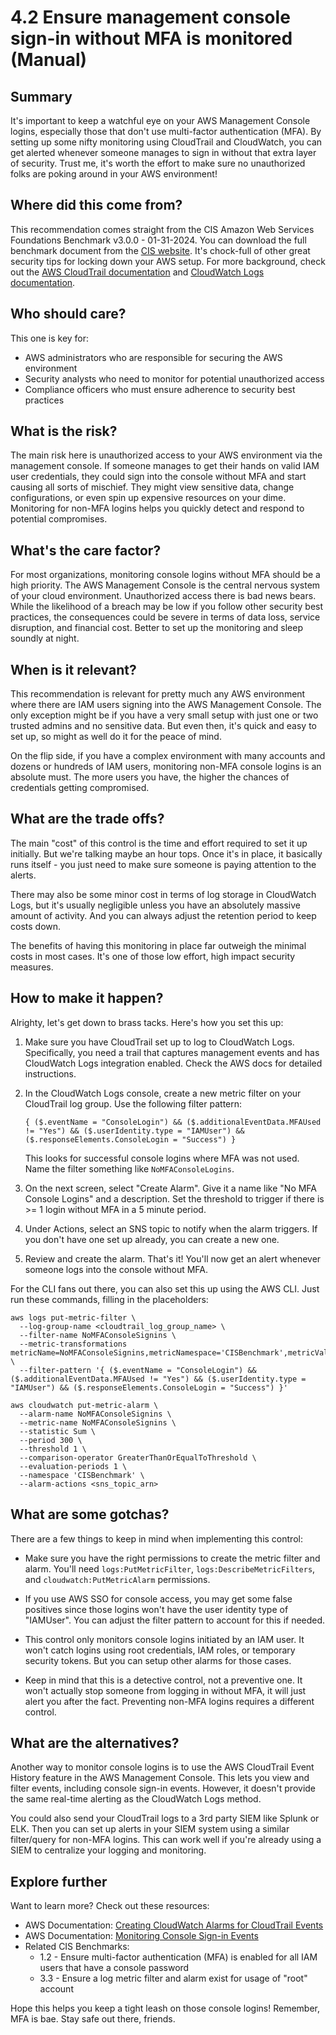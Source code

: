 # 4.2 Ensure management console sign-in without MFA is monitored (Manual)

## Summary
It's important to keep a watchful eye on your AWS Management Console logins, especially those that don't use multi-factor authentication (MFA). By setting up some nifty monitoring using CloudTrail and CloudWatch, you can get alerted whenever someone manages to sign in without that extra layer of security. Trust me, it's worth the effort to make sure no unauthorized folks are poking around in your AWS environment!

## Where did this come from?
This recommendation comes straight from the CIS Amazon Web Services Foundations Benchmark v3.0.0 - 01-31-2024. You can download the full benchmark document from the [CIS website](https://downloads.cisecurity.org/#/). It's chock-full of other great security tips for locking down your AWS setup. For more background, check out the [AWS CloudTrail documentation](https://docs.aws.amazon.com/awscloudtrail/latest/userguide/cloudtrail-user-guide.html) and [CloudWatch Logs documentation](https://docs.aws.amazon.com/AmazonCloudWatch/latest/logs/WhatIsCloudWatchLogs.html).

## Who should care?
This one is key for:
- AWS administrators who are responsible for securing the AWS environment 
- Security analysts who need to monitor for potential unauthorized access
- Compliance officers who must ensure adherence to security best practices

## What is the risk?
The main risk here is unauthorized access to your AWS environment via the management console. If someone manages to get their hands on valid IAM user credentials, they could sign into the console without MFA and start causing all sorts of mischief. They might view sensitive data, change configurations, or even spin up expensive resources on your dime. Monitoring for non-MFA logins helps you quickly detect and respond to potential compromises.

## What's the care factor?
For most organizations, monitoring console logins without MFA should be a high priority. The AWS Management Console is the central nervous system of your cloud environment. Unauthorized access there is bad news bears. While the likelihood of a breach may be low if you follow other security best practices, the consequences could be severe in terms of data loss, service disruption, and financial cost. Better to set up the monitoring and sleep soundly at night.

## When is it relevant?
This recommendation is relevant for pretty much any AWS environment where there are IAM users signing into the AWS Management Console. The only exception might be if you have a very small setup with just one or two trusted admins and no sensitive data. But even then, it's quick and easy to set up, so might as well do it for the peace of mind.

On the flip side, if you have a complex environment with many accounts and dozens or hundreds of IAM users, monitoring non-MFA console logins is an absolute must. The more users you have, the higher the chances of credentials getting compromised.

## What are the trade offs?
The main "cost" of this control is the time and effort required to set it up initially. But we're talking maybe an hour tops. Once it's in place, it basically runs itself - you just need to make sure someone is paying attention to the alerts. 

There may also be some minor cost in terms of log storage in CloudWatch Logs, but it's usually negligible unless you have an absolutely massive amount of activity. And you can always adjust the retention period to keep costs down.

The benefits of having this monitoring in place far outweigh the minimal costs in most cases. It's one of those low effort, high impact security measures.

## How to make it happen?
Alrighty, let's get down to brass tacks. Here's how you set this up:

1. Make sure you have CloudTrail set up to log to CloudWatch Logs. Specifically, you need a trail that captures management events and has CloudWatch Logs integration enabled. Check the AWS docs for detailed instructions.

2. In the CloudWatch Logs console, create a new metric filter on your CloudTrail log group. Use the following filter pattern:
   ```
   { ($.eventName = "ConsoleLogin") && ($.additionalEventData.MFAUsed != "Yes") && ($.userIdentity.type = "IAMUser") && ($.responseElements.ConsoleLogin = "Success") }
   ```
   This looks for successful console logins where MFA was not used. Name the filter something like `NoMFAConsoleLogins`.

3. On the next screen, select "Create Alarm". Give it a name like "No MFA Console Logins" and a description. Set the threshold to trigger if there is >= 1 login without MFA in a 5 minute period. 

4. Under Actions, select an SNS topic to notify when the alarm triggers. If you don't have one set up already, you can create a new one.

5. Review and create the alarm. That's it! You'll now get an alert whenever someone logs into the console without MFA.

For the CLI fans out there, you can also set this up using the AWS CLI. Just run these commands, filling in the placeholders:

```
aws logs put-metric-filter \
  --log-group-name <cloudtrail_log_group_name> \
  --filter-name NoMFAConsoleSignins \  
  --metric-transformations metricName=NoMFAConsoleSignins,metricNamespace='CISBenchmark',metricValue=1 \
  --filter-pattern '{ ($.eventName = "ConsoleLogin") && ($.additionalEventData.MFAUsed != "Yes") && ($.userIdentity.type = "IAMUser") && ($.responseElements.ConsoleLogin = "Success") }'

aws cloudwatch put-metric-alarm \
  --alarm-name NoMFAConsoleSignins \
  --metric-name NoMFAConsoleSignins \
  --statistic Sum \
  --period 300 \
  --threshold 1 \
  --comparison-operator GreaterThanOrEqualToThreshold \
  --evaluation-periods 1 \ 
  --namespace 'CISBenchmark' \
  --alarm-actions <sns_topic_arn>
```

## What are some gotchas?
There are a few things to keep in mind when implementing this control:

- Make sure you have the right permissions to create the metric filter and alarm. You'll need `logs:PutMetricFilter`, `logs:DescribeMetricFilters`, and `cloudwatch:PutMetricAlarm` permissions. 

- If you use AWS SSO for console access, you may get some false positives since those logins won't have the user identity type of "IAMUser". You can adjust the filter pattern to account for this if needed.

- This control only monitors console logins initiated by an IAM user. It won't catch logins using root credentials, IAM roles, or temporary security tokens. But you can setup other alarms for those cases.

- Keep in mind that this is a detective control, not a preventive one. It won't actually stop someone from logging in without MFA, it will just alert you after the fact. Preventing non-MFA logins requires a different control.

## What are the alternatives?
Another way to monitor console logins is to use the AWS CloudTrail Event History feature in the AWS Management Console. This lets you view and filter events, including console sign-in events. However, it doesn't provide the same real-time alerting as the CloudWatch Logs method.

You could also send your CloudTrail logs to a 3rd party SIEM like Splunk or ELK. Then you can set up alerts in your SIEM system using a similar filter/query for non-MFA logins. This can work well if you're already using a SIEM to centralize your logging and monitoring.

## Explore further
Want to learn more? Check out these resources:

- AWS Documentation: [Creating CloudWatch Alarms for CloudTrail Events](https://docs.aws.amazon.com/awscloudtrail/latest/userguide/cloudwatch-alarms-for-cloudtrail.html) 
- AWS Documentation: [Monitoring Console Sign-in Events](https://docs.aws.amazon.com/IAM/latest/UserGuide/cloudtrail-integration.html#console-sign-in-events)
- Related CIS Benchmarks:
  - 1.2 - Ensure multi-factor authentication (MFA) is enabled for all IAM users that have a console password
  - 3.3 - Ensure a log metric filter and alarm exist for usage of "root" account

Hope this helps you keep a tight leash on those console logins! Remember, MFA is bae. Stay safe out there, friends.